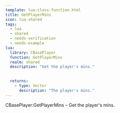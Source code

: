 ```yaml
---
template: lua-class-function.html
title: GetPlayerMins
icon: lua-shared
tags:
  - lua
  - shared
  - needs-verification
  - needs-example
lua:
  library: CBasePlayer
  function: GetPlayerMins
  realm: shared
  description: "Get the player's mins."
  
  
  returns:
    - type: Vector
      description: "The player's mins."
---
```


<div class="lua__search__keywords">
CBasePlayer:GetPlayerMins &#x2013; Get the player's mins.
</div>
